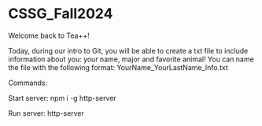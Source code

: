 # CSSG_Fall2024

Welcome back to Tea++!

Today, during our intro to Git, you will be able to create a txt file to include information about you: your name, major and favorite animal!
You can name the file with the following format: YourName_YourLastName_Info.txt

Commands:

Start server: npm i -g http-server

Run server: http-server